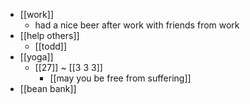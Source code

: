 - [[work]]
  - had a nice beer after work with friends from work
- [[help others]]
  - [[todd]]
- [[yoga]]
  - [[27]] ~ [[3 3 3]]
    - [[may you be free from suffering]]
- [[bean bank]]
